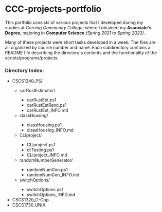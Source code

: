 # CCC-projects-portfolio

This portfolio consists of various projects that I developed during my studies at _Corning Community College_;
where I obtained my **Associate's Degree**, majoring in **Computer Science** _(Spring 2021 to Spring 2023)_.

Many of these projects were short tasks developed in a week.
The files are all organized by course number and name. 
Each subdirectory contains a README file describing the directory's contents and the functionality of the scripts/programs/projects.

### Directory Index:
<ul>
    <li>CSCS1240_PS/</li>
    <ul>
        <li>carRustEstimator/</li>
        <ul> 
            <li>carRustEst.ps1</li>
            <li>carRustEstRand.ps1</li>
            <li>carRustEst_INFO.md</li>
        </ul>
        <li>classHousing/</li>
        <ul>
            <li>classHousing.ps1</li>
            <li>classHousing_INFO.md</li>
        </ul>
        <li>CLIproject/</li>
        <ul>
            <li>CLIproject.ps1</li>
            <li>cliTesting.ps1</li>
            <li>CLIproject_INFO.md</li>
        </ul>
        <li>randomNumberGenerator/</li>
        <ul>
            <li>randomNumGen.ps1</li>
            <li>randomNumGen_INFO.md</li>
        </ul>
        <li>switchOptions/</li>
        <ul>
            <li>switchOptions.ps1</li>
            <li>switchOptions_INFO.md</li>
        </ul>
    </ul>
    <li>CSCS1320_C-Cpp</li>
    <li>CSCS1730_UNIX</li>
</ul>
